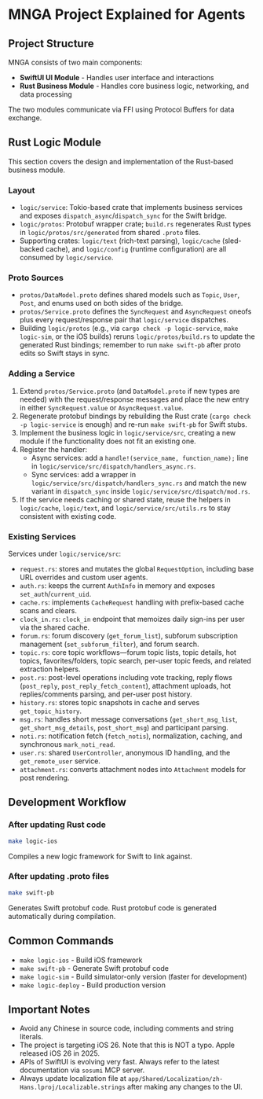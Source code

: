 # MNGA Project Explained for Agents

## Project Structure

MNGA consists of two main components:

- **SwiftUI UI Module** - Handles user interface and interactions
- **Rust Business Module** - Handles core business logic, networking, and data processing

The two modules communicate via FFI using Protocol Buffers for data exchange.

## Rust Logic Module

This section covers the design and implementation of the Rust-based business module.

### Layout

- `logic/service`: Tokio-based crate that implements business services and exposes `dispatch_async`/`dispatch_sync` for the Swift bridge.
- `logic/protos`: Protobuf wrapper crate; `build.rs` regenerates Rust types in `logic/protos/src/generated` from shared `.proto` files.
- Supporting crates: `logic/text` (rich-text parsing), `logic/cache` (sled-backed cache), and `logic/config` (runtime configuration) are all consumed by `logic/service`.

### Proto Sources

- `protos/DataModel.proto` defines shared models such as `Topic`, `User`, `Post`, and enums used on both sides of the bridge.
- `protos/Service.proto` defines the `SyncRequest` and `AsyncRequest` oneofs plus every request/response pair that `logic/service` dispatches.
- Building `logic/protos` (e.g., via `cargo check -p logic-service`, `make logic-sim`, or the iOS builds) reruns `logic/protos/build.rs` to update the generated Rust bindings; remember to run `make swift-pb` after proto edits so Swift stays in sync.

### Adding a Service

1. Extend `protos/Service.proto` (and `DataModel.proto` if new types are needed) with the request/response messages and place the new entry in either `SyncRequest.value` or `AsyncRequest.value`.
2. Regenerate protobuf bindings by rebuilding the Rust crate (`cargo check -p logic-service` is enough) and re-run `make swift-pb` for Swift stubs.
3. Implement the business logic in `logic/service/src`, creating a new module if the functionality does not fit an existing one.
4. Register the handler:
   - Async services: add a `handle!(service_name, function_name);` line in `logic/service/src/dispatch/handlers_async.rs`.
   - Sync services: add a wrapper in `logic/service/src/dispatch/handlers_sync.rs` and match the new variant in `dispatch_sync` inside `logic/service/src/dispatch/mod.rs`.
5. If the service needs caching or shared state, reuse the helpers in `logic/cache`, `logic/text`, and `logic/service/src/utils.rs` to stay consistent with existing code.

### Existing Services

Services under `logic/service/src`:

- `request.rs`: stores and mutates the global `RequestOption`, including base URL overrides and custom user agents.
- `auth.rs`: keeps the current `AuthInfo` in memory and exposes `set_auth`/`current_uid`.
- `cache.rs`: implements `CacheRequest` handling with prefix-based cache scans and clears.
- `clock_in.rs`: `clock_in` endpoint that memoizes daily sign-ins per user via the shared cache.
- `forum.rs`: forum discovery (`get_forum_list`), subforum subscription management (`set_subforum_filter`), and forum search.
- `topic.rs`: core topic workflows—forum topic lists, topic details, hot topics, favorites/folders, topic search, per-user topic feeds, and related extraction helpers.
- `post.rs`: post-level operations including vote tracking, reply flows (`post_reply`, `post_reply_fetch_content`), attachment uploads, hot replies/comments parsing, and per-user post history.
- `history.rs`: stores topic snapshots in cache and serves `get_topic_history`.
- `msg.rs`: handles short message conversations (`get_short_msg_list`, `get_short_msg_details`, `post_short_msg`) and participant parsing.
- `noti.rs`: notification fetch (`fetch_notis`), normalization, caching, and synchronous `mark_noti_read`.
- `user.rs`: shared `UserController`, anonymous ID handling, and the `get_remote_user` service.
- `attachment.rs`: converts attachment nodes into `Attachment` models for post rendering.

## Development Workflow

### After updating Rust code

```bash
make logic-ios
```

Compiles a new logic framework for Swift to link against.

### After updating .proto files

```bash
make swift-pb
```

Generates Swift protobuf code. Rust protobuf code is generated automatically during compilation.

## Common Commands

- `make logic-ios` - Build iOS framework
- `make swift-pb` - Generate Swift protobuf code
- `make logic-sim` - Build simulator-only version (faster for development)
- `make logic-deploy` - Build production version

## Important Notes

- Avoid any Chinese in source code, including comments and string literals.
- The project is targeting iOS 26. Note that this is NOT a typo. Apple released iOS 26 in 2025.
- APIs of SwiftUI is evolving very fast. Always refer to the latest documentation via `sosumi` MCP server.
- Always update localization file at `app/Shared/Localization/zh-Hans.lproj/Localizable.strings` after making any changes to the UI.
